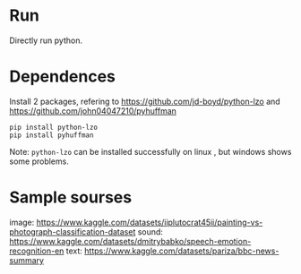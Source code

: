 # Run
Directly run python.


# Dependences
Install 2 packages, refering to https://github.com/jd-boyd/python-lzo and https://github.com/john04047210/pyhuffman
```shell
pip install python-lzo
pip install pyhuffman
```
Note: `python-lzo` can be installed successfully on linux , but windows shows some problems.


# Sample sourses
image: https://www.kaggle.com/datasets/iiplutocrat45ii/painting-vs-photograph-classification-dataset
sound: https://www.kaggle.com/datasets/dmitrybabko/speech-emotion-recognition-en
text: https://www.kaggle.com/datasets/pariza/bbc-news-summary